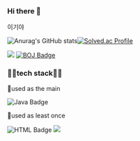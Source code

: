 ### Hi there 👋

이기야

![Anurag's GitHub stats](https://github-readme-stats.vercel.app/api?username=leejm9&show_icons=true&theme=radical)[![Solved.ac Profile](http://mazassumnida.wtf/api/v2/generate_badge?boj=jung981102)](https://solved.ac/jung981102/)

<!--
**leejm9/leejm9** is a ✨ _special_ ✨ repository because its `README.md` (this file) appears on your GitHub profile.

Here are some ideas to get you started:

- 🔭 I’m currently working on ...
- 🌱 I’m currently learning ...
- 👯 I’m looking to collaborate on ...
- 🤔 I’m looking for help with ...
- 💬 Ask me about ...
- 📫 How to reach me: ...
- 😄 Pronouns: ...
- ⚡ Fun fact: ...
-->
<a href="https://accurate-yuzu-704.notion.site/ac9c3f65f55742658b9a6c5da06c1ba9?v=c50e37e06b45473798f50784ab50ce56&pvs=4" target="_blank"><img src="https://img.shields.io/badge/notion-000000?style=flat-square&logo=notion&logoColor=white"/></a>
[![BOJ Badge](https://img.shields.io/badge/BOJ-1000/problems-blue?style=for-the-badge)](https://www.acmicpc.net/user/jung981102)

### 🐱‍🏍tech stack🐱‍🏍
🥇used as the main

![Java Badge](https://img.shields.io/badge/JAVA-%23007396?style=for-the-badge&logo=JAVA&logoColor=white)

🥇used as least once

![HTML Badge](https://img.shields.io/badge/HTML-E34F26?style=for-the-badge&logo=html5&logoColor=white)
<img src="https://img.shields.io/badge/javascript-F7DF1E?style=for-the-badge&logo=javascript&logoColor=black">


